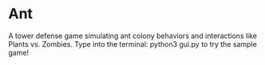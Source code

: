 # Ant
A tower defense game simulating ant colony behaviors and interactions like Plants vs. Zombies.
Type into the terminal:
python3 gui.py
to try the sample game!
